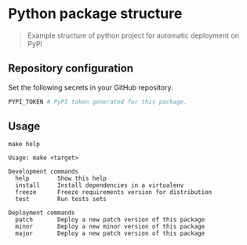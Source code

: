 # Python package structure

> Example structure of python project for automatic deployment on PyPI

## Repository configuration

Set the following secrets in your GitHub repository.
```bash
PYPI_TOKEN # PyPI token generated for this package.
```

## Usage

```
make help
```

```
Usage: make <target>

Development commands
  help        Show this help
  install     Install dependencies in a virtualenv
  freeze      Freeze requirements version for distribution
  test        Run tests sets

Deployment commands
  patch       Deploy a new patch version of this package
  minor       Deploy a new minor version of this package
  major       Deploy a new patch version of this package
```